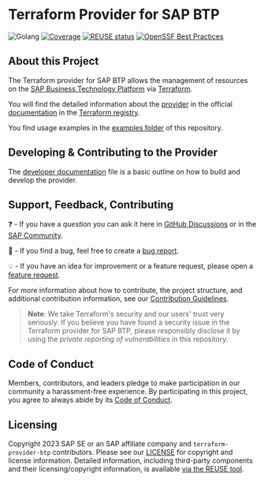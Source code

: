 # Terraform Provider for SAP BTP

![Golang](https://img.shields.io/badge/Go-1.20-informational)
[![Coverage](https://sonarcloud.io/api/project_badges/measure?project=SAP_terraform-provider-btp&metric=coverage)](https://sonarcloud.io/summary/new_code?id=SAP_terraform-provider-btp)
[![REUSE status](https://api.reuse.software/badge/github.com/SAP/terraform-provider-btp)](https://api.reuse.software/info/github.com/SAP/terraform-provider-btp)
[![OpenSSF Best Practices](https://bestpractices.coreinfrastructure.org/projects/7484/badge)](https://bestpractices.coreinfrastructure.org/projects/7484)


## About this Project

The Terraform provider for SAP BTP allows the management of resources on the [SAP Business Technology Platform](https://www.sap.com/products/technology-platform.html) via [Terraform](https://terraform.io/).

You will find the detailed information about the [provider](https://registry.terraform.io/browse/providers) in the official [documentation](https://registry.terraform.io/browse/providers) in the [Terraform registry](https://registry.terraform.io/).

You find usage examples in the [examples folder](./examples/) of this repository.  

## Developing & Contributing to the Provider

The [developer documentation](DEVELOPER.md) file is a basic outline on how to build and develop the provider.

## Support, Feedback, Contributing

❓ - If you have a *question* you can ask it here in [GitHub Discussions](https://github.com/SAP/terraform-provider-btp/discussions/) or in the [SAP Community](https://answers.sap.com/questions/ask.html).

🐞 - If you find a bug, feel free to create a [bug report](https://github.com/SAP/terraform-provider-btp/issues/new?assignees=&labels=bug%2Cneeds-triage&projects=&template=bug_report.yml&title=%5BBUG%5D).

💡 - If you have an idea for improvement or a feature request, please open a [feature request](https://github.com/SAP/terraform-provider-btp/issues/new?assignees=&labels=enhancement%2Cneeds-triage&projects=&template=feature_request.yml&title=%5BFEATURE%5D).

For more information about how to contribute, the project structure, and additional contribution information, see our [Contribution Guidelines](CONTRIBUTING.md).

> **Note**: We take Terraform's security and our users' trust very seriously. If you believe you have found a security issue in the Terraform provider for SAP BTP, please responsibly disclose it by using the *private reporting of vulnerabilities* in this repository.

## Code of Conduct

Members, contributors, and leaders pledge to make participation in our community a harassment-free experience. By participating in this project, you agree to always abide by its [Code of Conduct](https://github.com/SAP/.github/blob/main/CODE_OF_CONDUCT.md).

## Licensing

Copyright 2023 SAP SE or an SAP affiliate company and `terraform-provider-btp` contributors. Please see our [LICENSE](LICENSE) for copyright and license information. Detailed information, including third-party components and their licensing/copyright information, is available [via the REUSE tool](https://api.reuse.software/info/github.com/SAP/terraform-provider-btp).
